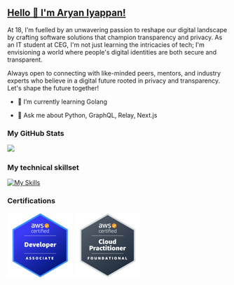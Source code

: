 ## [Hello 👋 I'm Aryan Iyappan!](https://aryaniyaps.vercel.app)

At 18, I'm fuelled by an unwavering passion to reshape our digital landscape by crafting software solutions that champion transparency and privacy. As an IT student at CEG, I'm not just learning the intricacies of tech; I'm envisioning a world where people's digital identities are both secure and transparent.

Always open to connecting with like-minded peers, mentors, and industry experts who believe in a digital future rooted in privacy and transparency. Let's shape the future together!

- 🌱 I’m currently learning Golang

- 💬 Ask me about Python, GraphQL, Relay, Next.js

### My GitHub Stats

<picture>
  <source
    srcset="https://github-readme-stats.vercel.app/api?username=aryaniyaps&show_icons=true&theme=github_dark"
    media="(prefers-color-scheme: dark)"
  />
  <source
    srcset="https://github-readme-stats.vercel.app/api?username=aryaniyaps&show_icons=true&theme=solarized-light"
    media="(prefers-color-scheme: light), (prefers-color-scheme: no-preference)"
  />
  <img src="https://github-readme-stats.vercel.app/api?username=aryaniyaps&show_icons=true" />
</picture>

### My technical skillset

[![My Skills](https://skillicons.dev/icons?i=ts,nodejs,express,prisma,nextjs,react,tailwind,graphql,python,fastapi,postgres,mongodb,redis,rabbitmq,docker,git,elixir,pytorch,sklearn,terraform,azure,aws&perline=8)](https://skillicons.dev)

<picture>
  <source
    srcset="https://skillicons.dev/icons?i=ts,nodejs,go,express,prisma,nextjs,react,tailwind,graphql,python,fastapi,postgres,mongodb,redis,rabbitmq,docker,git,elixir,pytorch,sklearn,terraform,azure,aws&perline=8"
    media="(prefers-color-scheme: dark)"
  />
  <source
    srcset="https://skillicons.dev/icons?i=ts,nodejs,go,express,prisma,nextjs,react,tailwind,graphql,python,fastapi,postgres,mongodb,redis,rabbitmq,docker,git,elixir,pytorch,sklearn,terraform,azure,aws&perline=8&theme=light"
    media="(prefers-color-scheme: light), (prefers-color-scheme: no-preference)"
  />
</picture>

### Certifications
<p align="left">
  <img src="./assets/aws-certified-developer-associate.png" width="150" title="AWS Certified Developer Associate">
  <img src="./assets/aws-certified-cloud-practitioner.png" width="150" alt="AWS Certified Cloud Practitioner">
</p>

<!--
**aryan340/aryan340** is a ✨ _special_ ✨ repository because its `README.md` (this file) appears on your GitHub profile.

Here are some ideas to get you started:

- 🔭 I’m currently working on ...

- 👯 I’m looking to collaborate on ...
- 🤔 I’m looking for help with ...
- 📫 How to reach me: ...
- ⚡ Fun fact: ...
-->

